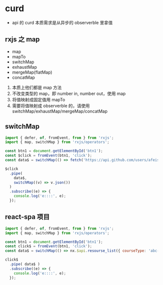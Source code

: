 # curd
- api 的 curd 本质需求是从异步的 observerble 里拿值

## rxjs 之 map
- map
- mapTo
- switchMap
- exhaustMap
- mergeMap(flatMap)
- concatMap

1. 本质上他们都是 map 方法
2. 不改变类型的 map，即 number in, number out，使用 map
3. 将值映射成固定值用 mapTo
4. 需要将值映射成 observerble 的，请使用 switchMap/exhaustMap/mergeMap/concatMap


## switchMap
```js
import { defer, of, fromEvent, from } from 'rxjs';
import { map, switchMap } from 'rxjs/operators';

const btn1 = document.getElementById('btn1');
const $click = fromEvent(btn1, 'click');
const data$ = switchMap(() => fetch('https://api.github.com/users/afeiship'));

$click
  .pipe(
    data$,
    switchMap((v) => v.json())
  )
  .subscribe((e) => {
    console.log('e::::', e);
  });
```


## react-spa 项目
```js
import { defer, of, fromEvent, from } from 'rxjs';
import { map, switchMap } from 'rxjs/operators';

const btn1 = document.getElementById('btn1');
const click$ = fromEvent(btn1, 'click');
const data$ = switchMap(() => nx.$api.resourse_list({ courseType: 'abc-english'}));

click$
  .pipe( data$ )
  .subscribe((e) => {
    console.log('e::::', e);
  });
```
